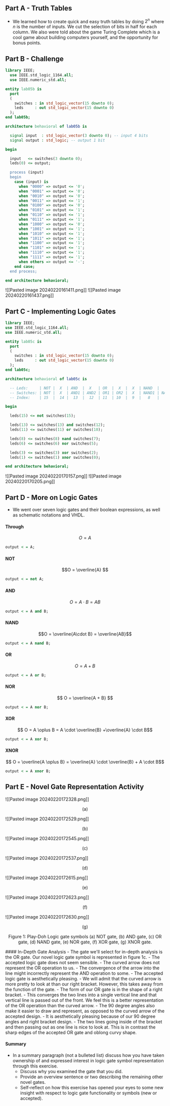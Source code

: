 ## Part A - Truth Tables
- We learned how to create quick and easy truth tables by doing $2^n$ where $n$ is the number of inputs. We cut the selection of bits in half for each column. We also were told about the game Turing Complete which is a cool game about building computers yourself, and the opportunity for bonus points.
## Part B - Challenge
```vhdl
library IEEE;
  use IEEE.std_logic_1164.all;
  use IEEE.numeric_std.all;

entity lab05b is
  port
  (
    switches : in std_logic_vector(15 downto 0);
    leds     : out std_logic_vector(15 downto 0)
  );
end lab05b;

architecture behavioral of lab05b is

  signal input  : std_logic_vector(3 downto 0); -- input 4 bits
  signal output : std_logic; -- output 1 bit

begin

  input   <= switches(3 downto 0);
  leds(0) <= output;

  process (input)
  begin
    case (input) is
      when "0000" => output <= '0';
      when "0001" => output <= '0';
      when "0010" => output <= '0';
      when "0011" => output <= '1';
      when "0100" => output <= '0';
      when "0101" => output <= '1';
      when "0110" => output <= '1';
      when "0111" => output <= '1';
      when "1000" => output <= '0';
      when "1001" => output <= '1';
      when "1010" => output <= '1';
      when "1011" => output <= '1';
      when "1100" => output <= '1';
      when "1101" => output <= '1';
      when "1110" => output <= '1';
      when "1111" => output <= '1';
      when others => output <= '-';
    end case;
  end process;

end architecture behavioral;
```

![[Pasted image 20240220161411.png]]
![[Pasted image 20240220161437.png]]

## Part C - Implementing Logic Gates
```vhdl
library IEEE;
use IEEE.std_logic_1164.all;
use IEEE.numeric_std.all;

entity lab05c is
  port
  (
    switches : in std_logic_vector(15 downto 0);
    leds     : out std_logic_vector(15 downto 0)
  );
end lab05c;

architecture behavioral of lab05c is

  -- Leds:     | NOT |  X  | AND  |  X   | OR  |  X  |  X  | NAND  |   X   | NOR  |  X   |  X  | XOR  |  X   | XNOR  |   X   |
  -- Switches: | NOT |  X  | AND1 | AND2 | OR1 | OR2 |  X  | NAND1 | NAND2 | NOR1 | NOR2 |  X  | XOR1 | XOR2 | XNOR1 | XNOR2 |
  -- Index:    | 15  |  14 |  13  |  12  | 11  | 10  |  9  |   8   |   7   |  6   |  5   |  4  |  3   |  2   |   1   |   0   |

begin

  leds(15) <= not switches(15);

  leds(13) <= switches(13) and switches(12);
  leds(11) <= switches(11) or switches(10);

  leds(8) <= switches(8) nand switches(7);
  leds(6) <= switches(6) nor switches(5);

  leds(3) <= switches(3) xor switches(2);
  leds(1) <= switches(1) xnor switches(0);

end architecture behavioral;
```
![[Pasted image 20240220170157.png]]
![[Pasted image 20240220170205.png]]
## Part D - More on Logic Gates
- We went over seven logic gates and their boolean expressions, as well as schematic notations and VHDL. 
#### Through
$$O = A$$
```vhdl
output < = A;
```
#### NOT
$$O = \overline{A} $$
```vhdl
output < = not A;
```
#### AND
$$O = A\cdot B = AB $$
```vhdl
output < = A and B;
```
#### NAND
$$O = \overline{A\cdot B} = \overline{AB}$$
```vhdl
output < = A nand B;
```
#### OR
$$ O = A + B $$
```vhdl
output < = A or B;
```
#### NOR
$$ O = \overline{A + B} $$
```vhdl
output < = A nor B;
```
#### XOR
$$ O = A \oplus B = A \cdot \overline{B} +\overline{A} \cdot B$$
```vhdl
output < = A xor B;
```
#### XNOR
$$ O = \overline{A \oplus B} = \overline{A} \cdot \overline{B} + A \cdot B$$
```vhdl
output < = A xnor B;
```
## Part E - Novel Gate Representation Activity
![[Pasted image 20240220172328.png]]
<p style="text-align: center">(a)</p>
![[Pasted image 20240220172529.png]]
<p style="text-align: center">(b)</p>
![[Pasted image 20240220172545.png]]
<p style="text-align: center">(c)</p>
![[Pasted image 20240220172537.png]]
<p style="text-align: center">(d)</p>
![[Pasted image 20240220172615.png]]
<p style="text-align: center">(e)</p>
![[Pasted image 20240220172623.png]]
<p style="text-align: center">(f)</p>
![[Pasted image 20240220172630.png]]
<p style="text-align: center">(g)</p>
<p style="text-align: center">Figure 1: Play-Doh Logic gate symbols (a) NOT gate, (b) AND gate, (c) OR gate, (d) NAND gate, (e) NOR gate, (f) XOR gate, (g) XNOR gate.</p>
#### In-Depth Gate Analysis
- The gate we'll select for in-depth analysis is the OR gate. Our novel logic gate symbol is represented in figure 1c.
	- The accepted logic gate does not seem sensible. 
		- The curved arrow does not represent the OR operation to us. 
		- The convergence of the arrow into the line might incorrectly represent the AND operation to some.
	- The accepted logic gate is aesthetically pleasing.
		- We will admit that the curved arrow is more pretty to look at than our right bracket. However, this takes away from the function of the gate.
 - The form of our OR gate is in the shape of a right bracket. 
		- This converges the two lines into a single vertical line and that vertical line is passed out of the front. We feel this is a better representation of the OR operation than the curved arrow. 
		- The 90 degree angles also make it easier to draw and represent, as opposed to the curved arrow of the accepted design.
	- It is aesthetically pleasing because of our 90 degree angles and right bracket design. 
		- The two lines going inside of the bracket and then passing out as one line is nice to look at. This is in contrast the sharp edges of the accepted OR gate and oblong curvy shape.

#### Summary
- In a summary paragraph (not a bulleted list) discuss how you have taken ownership of and expressed interest in logic gate symbol representation through this exercise. 
	- Discuss why you examined the gate that you did. 
	- Provide an overview sentence or two describing the remaining other novel gates. 
	- Self-reflect on how this exercise has opened your eyes to some new insight with respect to logic gate functionality or symbols (new or accepted).